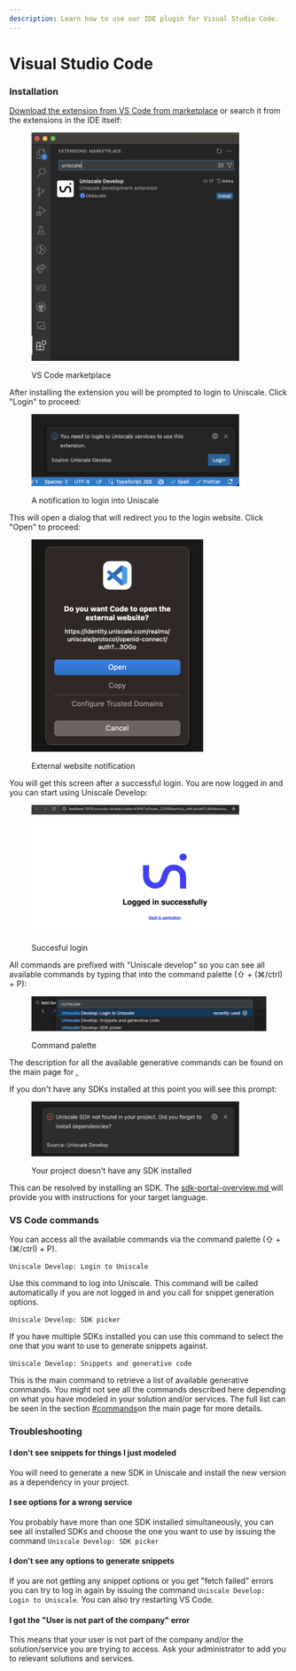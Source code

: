 ```yaml
---
description: Learn how to use our IDE plugin for Visual Studio Code.
---
```


# Visual Studio Code

### Installation

[Download the extension from VS Code from marketplace](https://marketplace.visualstudio.com/items?itemName=Uniscale.uniscale-develop) or search it from the extensions in the IDE itself:

<div align="left">

<figure><img src="../../../.gitbook/assets/Screenshot 2024-06-05 at 12.23.35.png" alt="" width="375"><figcaption><p>VS Code marketplace</p></figcaption></figure>

</div>

After installing the extension you will be prompted to login to Uniscale. Click "Login" to proceed:

<div align="left">

<figure><img src="../../../.gitbook/assets/Screenshot 2024-06-05 at 12.35.44.png" alt="" width="375"><figcaption><p>A notification to login into Uniscale</p></figcaption></figure>

</div>

This will open a dialog that will redirect you to the login website. Click "Open" to proceed:

<div align="left">

<figure><img src="../../../.gitbook/assets/Screenshot 2024-06-05 at 12.37.39.png" alt="" width="310"><figcaption><p>External website notification</p></figcaption></figure>

</div>

You will get this screen after a successful login. You are now logged in and you can start using Uniscale Develop:

<div align="left">

<figure><img src="../../../.gitbook/assets/Screenshot 2024-06-05 at 12.42.18.png" alt="" width="375"><figcaption><p>Succesful login</p></figcaption></figure>

</div>

All commands are prefixed with "Uniscale develop" so you can see all available commands by typing that into the command palette (⇧ + (⌘/ctrl) + P):

<figure><img src="../../../.gitbook/assets/Screenshot 2024-06-05 at 12.38.12.png" alt=""><figcaption><p>Command palette</p></figcaption></figure>

The description for all the available generative commands can be found on the main page for [.](./ "mention")

If you don't have any SDKs installed at this point you will see this prompt:

<div align="left">

<figure><img src="../../../.gitbook/assets/Screenshot 2024-06-05 at 12.53.50.png" alt="" width="375"><figcaption><p>Your project doesn't have any SDK installed</p></figcaption></figure>

</div>

This can be resolved by installing an SDK. The [sdk-portal-overview.md](../introduction-to-sdk/sdk-portal-overview.md "mention")[ ](../introduction-to-sdk/sdk-portal-overview.md)will provide you with instructions for your target language.



### VS Code commands

You can access all the available commands via the command palette (⇧ + (⌘/ctrl) + P).

`Uniscale Develop: Login to Uniscale`

Use this command to log into Uniscale. This command will be called automatically if you are not logged in and you call for snippet generation options.

`Uniscale Develop: SDK picker`

If you have multiple SDKs installed you can use this command to select the one that you want to use to generate snippets against.

`Uniscale Develop: Snippets and generative code`

This is the main command to retrieve a list of available generative commands. You might not see all the commands described here depending on what you have modeled in your solution and/or services. The full list can be seen in the section [#commands](./#commands "mention")on the main page for more details.



### Troubleshooting

#### **I don't see snippets for things I just modeled**

You will need to generate a new SDK in Uniscale and install the new version as a dependency in your project.

#### **I see options for a wrong service**

You probably have more than one SDK installed simultaneously, you can see all installed SDKs and choose the one you want to use by issuing the command `Uniscale Develop: SDK picker`

#### **I don't see any options to generate snippets**

If you are not getting any snippet options or you get "fetch failed" errors you can try to log in again by issuing the command `Uniscale Develop: Login to Uniscale`. You can also try restarting VS Code.

#### **I got the "User is not part of the company" error**

This means that your user is not part of the company and/or the solution/service you are trying to access. Ask your administrator to add you to relevant solutions and services.



